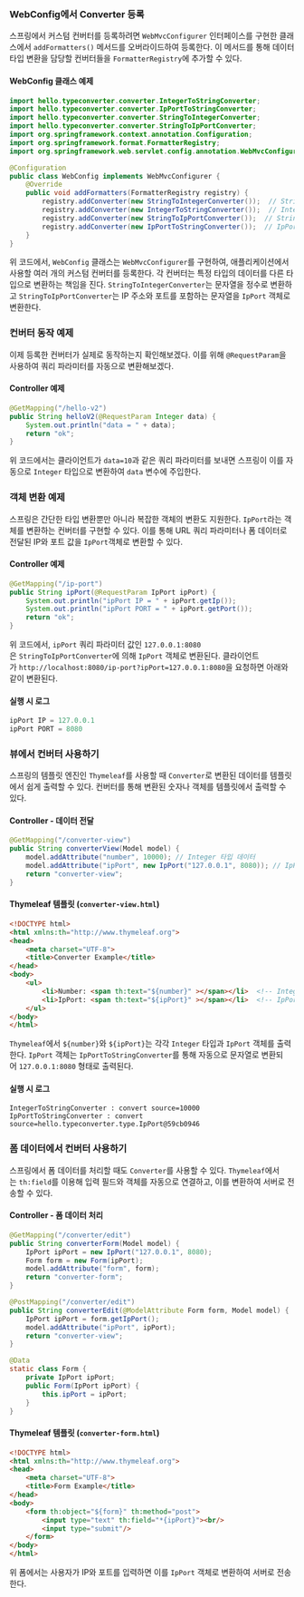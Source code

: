 ### WebConfig에서 Converter 등록
스프링에서 커스텀 컨버터를 등록하려면 `WebMvcConfigurer` 인터페이스를 구현한 클래스에서 `addFormatters()` 메서드를 오버라이드하여 등록한다. 이 메서드를 통해 데이터 타입 변환을 담당할 컨버터들을 `FormatterRegistry`에 추가할 수 있다.

#### WebConfig 클래스 예제
```java
import hello.typeconverter.converter.IntegerToStringConverter;
import hello.typeconverter.converter.IpPortToStringConverter;
import hello.typeconverter.converter.StringToIntegerConverter;
import hello.typeconverter.converter.StringToIpPortConverter;
import org.springframework.context.annotation.Configuration;
import org.springframework.format.FormatterRegistry;
import org.springframework.web.servlet.config.annotation.WebMvcConfigurer;

@Configuration
public class WebConfig implements WebMvcConfigurer {
    @Override
    public void addFormatters(FormatterRegistry registry) {
        registry.addConverter(new StringToIntegerConverter());  // String을 Integer로 변환
        registry.addConverter(new IntegerToStringConverter());  // Integer를 String으로 변환
        registry.addConverter(new StringToIpPortConverter());  // String을 IpPort로 변환
        registry.addConverter(new IpPortToStringConverter());  // IpPort를 String으로 변환
    }
}
```
위 코드에서, `WebConfig` 클래스는 `WebMvcConfigurer`를 구현하여, 애플리케이션에서 사용할 여러 개의 커스텀 컨버터를 등록한다. 각 컨버터는 특정 타입의 데이터를 다른 타입으로 변환하는 책임을 진다. `StringToIntegerConverter`는 문자열을 정수로 변환하고 `StringToIpPortConverter`는 IP 주소와 포트를 포함하는 문자열을 `IpPort` 객체로 변환한다.
### 컨버터 동작 예제
이제 등록한 컨버터가 실제로 동작하는지 확인해보겠다. 이를 위해 `@RequestParam`을 사용하여 쿼리 파라미터를 자동으로 변환해보겠다.
#### Controller 예제
```java
@GetMapping("/hello-v2")
public String helloV2(@RequestParam Integer data) {
    System.out.println("data = " + data);
    return "ok";
}
```
위 코드에서는 클라이언트가 `data=10`과 같은 쿼리 파라미터를 보내면 스프링이 이를 자동으로 `Integer` 타입으로 변환하여 `data` 변수에 주입한다.

### 객체 변환 예제
스프링은 간단한 타입 변환뿐만 아니라 복잡한 객체의 변환도 지원한다. `IpPort`라는 객체를 변환하는 컨버터를 구현할 수 있다. 이를 통해 URL 쿼리 파라미터나 폼 데이터로 전달된 IP와 포트 값을 `IpPort`객체로 변환할 수 있다.

#### Controller 예제
```java
@GetMapping("/ip-port")
public String ipPort(@RequestParam IpPort ipPort) {
    System.out.println("ipPort IP = " + ipPort.getIp());
    System.out.println("ipPort PORT = " + ipPort.getPort());
    return "ok";
}
```
위 코드에서, `ipPort` 쿼리 파라미터 값인 `127.0.0.1:8080`은 `StringToIpPortConverter`에 의해 `IpPort` 객체로 변환된다. 클라이언트가 `http://localhost:8080/ip-port?ipPort=127.0.0.1:8080`을 요청하면 아래와 같이 변환된다.
#### 실행 시 로그
```java
ipPort IP = 127.0.0.1
ipPort PORT = 8080
```
### 뷰에서 컨버터 사용하기
스프링의 템플릿 엔진인 `Thymeleaf`를 사용할 때 `Converter`로 변환된 데이터를 템플릿에서 쉽게 출력할 수 있다. 컨버터를 통해 변환된 숫자나 객체를 템플릿에서 출력할 수 있다.
#### Controller - 데이터 전달
```java
@GetMapping("/converter-view")
public String converterView(Model model) {
    model.addAttribute("number", 10000); // Integer 타입 데이터
    model.addAttribute("ipPort", new IpPort("127.0.0.1", 8080)); // IpPort 객체
    return "converter-view";
}
```

#### Thymeleaf 템플릿 (`converter-view.html`)
```html
<!DOCTYPE html>
<html xmlns:th="http://www.thymeleaf.org">
<head>
    <meta charset="UTF-8">
    <title>Converter Example</title>
</head>
<body>
    <ul>
        <li>Number: <span th:text="${number}" ></span></li>  <!-- Integer 타입 -->
        <li>IpPort: <span th:text="${ipPort}" ></span></li>  <!-- IpPort 객체 -->
    </ul>
</body>
</html>
```
`Thymeleaf`에서 `${number}`와 `${ipPort}`는 각각 `Integer` 타입과 `IpPort` 객체를 출력한다. `IpPort` 객체는 `IpPortToStringConverter`를 통해 자동으로 문자열로 변환되어 `127.0.0.1:8080` 형태로 출력된다.

#### 실행 시 로그
```
IntegerToStringConverter : convert source=10000
IpPortToStringConverter : convert source=hello.typeconverter.type.IpPort@59cb0946
```

### 폼 데이터에서 컨버터 사용하기
스프링에서 폼 데이터를 처리할 때도 `Converter`를 사용할 수 있다. `Thymeleaf`에서는 `th:field`를 이용해 입력 필드와 객체를 자동으로 연결하고, 이를 변환하여 서버로 전송할 수 있다.

#### Controller - 폼 데이터 처리
```java
@GetMapping("/converter/edit")
public String converterForm(Model model) {
    IpPort ipPort = new IpPort("127.0.0.1", 8080);
    Form form = new Form(ipPort);
    model.addAttribute("form", form);
    return "converter-form";
}

@PostMapping("/converter/edit")
public String converterEdit(@ModelAttribute Form form, Model model) {
    IpPort ipPort = form.getIpPort();
    model.addAttribute("ipPort", ipPort);
    return "converter-view";
}

@Data
static class Form {
    private IpPort ipPort;
    public Form(IpPort ipPort) {
        this.ipPort = ipPort;
    }
}
```

#### Thymeleaf 템플릿 (`converter-form.html`)
```html
<!DOCTYPE html>
<html xmlns:th="http://www.thymeleaf.org">
<head>
    <meta charset="UTF-8">
    <title>Form Example</title>
</head>
<body>
    <form th:object="${form}" th:method="post">
        <input type="text" th:field="*{ipPort}"><br/>
        <input type="submit"/>
    </form>
</body>
</html>
```
위 폼에서는 사용자가 IP와 포트를 입력하면 이를 `IpPort` 객체로 변환하여 서버로 전송한다.